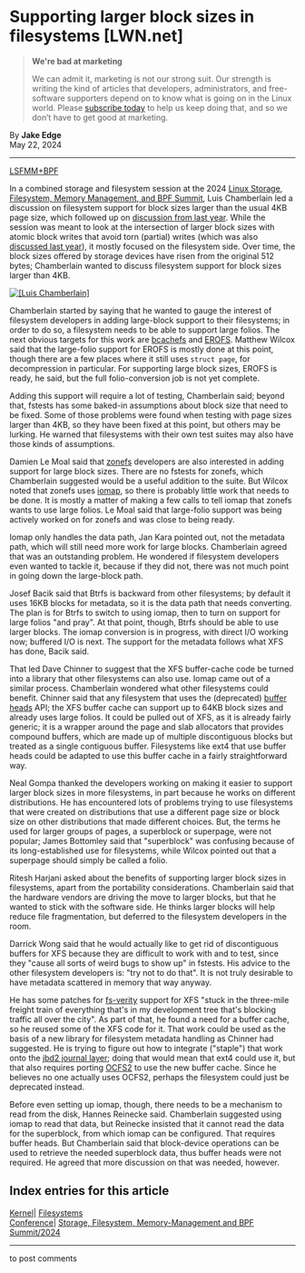 # Supporting larger block sizes in filesystems [LWN.net]

> **We're bad at marketing**
> 
> We can admit it, marketing is not our strong suit. Our strength is writing the kind of articles that developers, administrators, and free-software supporters depend on to know what is going on in the Linux world. Please [subscribe today](/Promo/nsn-bad/subscribe) to help us keep doing that, and so we don’t have to get good at marketing. 

By **Jake Edge**  
May 22, 2024 

* * *

[LSFMM+BPF](/Articles/lsfmmbpf2024/)

In a combined storage and filesystem session at the 2024 [Linux Storage, Filesystem, Memory Management, and BPF Summit](https://events.linuxfoundation.org/lsfmmbpf/), Luis Chamberlain led a discussion on filesystem support for block sizes larger than the usual 4KB page size, which followed up on [discussion from last year](/Articles/933437/). While the session was meant to look at the intersection of larger block sizes with atomic block writes that avoid torn (partial) writes (which was also [discussed last year](/Articles/933015/)), it mostly focused on the filesystem side. Over time, the block sizes offered by storage devices have risen from the original 512 bytes; Chamberlain wanted to discuss filesystem support for block sizes larger than 4KB. 

[ ![\[Luis Chamberlain\]](https://static.lwn.net/images/2024/lsfmb-chamberlain-sm.png) ](/Articles/974573/)

Chamberlain started by saying that he wanted to gauge the interest of filesystem developers in adding large-block support to their filesystems; in order to do so, a filesystem needs to be able to support large folios. The next obvious targets for this work are [bcachefs](https://bcachefs.org/) and [EROFS](/Articles/934047/). Matthew Wilcox said that the large-folio support for EROFS is mostly done at this point, though there are a few places where it still uses `struct page`, for decompression in particular. For supporting large block sizes, EROFS is ready, he said, but the full folio-conversion job is not yet complete. 

Adding this support will require a lot of testing, Chamberlain said; beyond that, fstests has some baked-in assumptions about block size that need to be fixed. Some of those problems were found when testing with page sizes larger than 4KB, so they have been fixed at this point, but others may be lurking. He warned that filesystems with their own test suites may also have those kinds of assumptions. 

Damien Le Moal said that [zonefs](https://docs.kernel.org/filesystems/zonefs.html) developers are also interested in adding support for large block sizes. There are no fstests for zonefs, which Chamberlain suggested would be a useful addition to the suite. But Wilcox noted that zonefs uses [iomap](https://kernelnewbies.org/KernelProjects/iomap), so there is probably little work that needs to be done. It is mostly a matter of making a few calls to tell iomap that zonefs wants to use large folios. Le Moal said that large-folio support was being actively worked on for zonefs and was close to being ready. 

Iomap only handles the data path, Jan Kara pointed out, not the metadata path, which will still need more work for large blocks. Chamberlain agreed that was an outstanding problem. He wondered if filesystem developers even wanted to tackle it, because if they did not, there was not much point in going down the large-block path. 

Josef Bacik said that Btrfs is backward from other filesystems; by default it uses 16KB blocks for metadata, so it is the data path that needs converting. The plan is for Btrfs to switch to using iomap, then to turn on support for large folios "and pray". At that point, though, Btrfs should be able to use larger blocks. The iomap conversion is in progress, with direct I/O working now; buffered I/O is next. The support for the metadata follows what XFS has done, Bacik said. 

That led Dave Chinner to suggest that the XFS buffer-cache code be turned into a library that other filesystems can also use. Iomap came out of a similar process. Chamberlain wondered what other filesystems could benefit. Chinner said that any filesystem that uses the (deprecated) [buffer heads](https://docs.kernel.org/next/filesystems/buffer.html) API; the XFS buffer cache can support up to 64KB block sizes and already uses large folios. It could be pulled out of XFS, as it is already fairly generic; it is a wrapper around the page and slab allocators that provides compound buffers, which are made up of multiple discontiguous blocks but treated as a single contiguous buffer. Filesystems like ext4 that use buffer heads could be adapted to use this buffer cache in a fairly straightforward way. 

Neal Gompa thanked the developers working on making it easier to support larger block sizes in more filesystems, in part because he works on different distributions. He has encountered lots of problems trying to use filesystems that were created on distributions that use a different page size or block size on other distributions that made different choices. But, the terms he used for larger groups of pages, a superblock or superpage, were not popular; James Bottomley said that "superblock" was confusing because of its long-established use for filesystems, while Wilcox pointed out that a superpage should simply be called a folio. 

Ritesh Harjani asked about the benefits of supporting larger block sizes in filesystems, apart from the portability considerations. Chamberlain said that the hardware vendors are driving the move to larger blocks, but that he wanted to stick with the software side. He thinks larger blocks will help reduce file fragmentation, but deferred to the filesystem developers in the room. 

Darrick Wong said that he would actually like to get rid of discontiguous buffers for XFS because they are difficult to work with and to test, since they "cause all sorts of weird bugs to show up" in fstests. His advice to the other filesystem developers is: "try not to do that". It is not truly desirable to have metadata scattered in memory that way anyway. 

He has some patches for [fs-verity](https://docs.kernel.org/filesystems/fsverity.html) support for XFS "stuck in the three-mile freight train of everything that's in my development tree that's blocking traffic all over the city". As part of that, he found a need for a buffer cache, so he reused some of the XFS code for it. That work could be used as the basis of a new library for filesystem metadata handling as Chinner had suggested. He is trying to figure out how to integrate ("staple") that work onto the [jbd2 journal layer](https://www.kernel.org/doc/html/latest/filesystems/ext4/journal.html); doing that would mean that ext4 could use it, but that also requires porting [OCFS2](https://docs.kernel.org/filesystems/ocfs2.html) to use the new buffer cache. Since he believes no one actually uses OCFS2, perhaps the filesystem could just be deprecated instead. 

Before even setting up iomap, though, there needs to be a mechanism to read from the disk, Hannes Reinecke said. Chamberlain suggested using iomap to read that data, but Reinecke insisted that it cannot read the data for the superblock, from which iomap can be configured. That requires buffer heads. But Chamberlain said that block-device operations can be used to retrieve the needed superblock data, thus buffer heads were not required. He agreed that more discussion on that was needed, however. 

  
Index entries for this article  
---  
[Kernel](/Kernel/Index)| [Filesystems](/Kernel/Index#Filesystems)  
[Conference](/Archives/ConferenceIndex/)| [Storage, Filesystem, Memory-Management and BPF Summit/2024](/Archives/ConferenceIndex/#Storage_Filesystem_Memory-Management_and_BPF_Summit-2024)  
  


* * *

to post comments 
